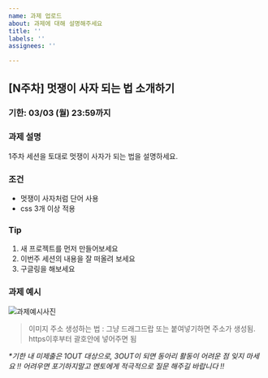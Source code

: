 ```yaml
---
name: 과제 업로드
about: 과제에 대해 설명해주세요
title: ''
labels: ''
assignees: ''

---
```


## [N주차] 멋쟁이 사자 되는 법 소개하기
### 기한: 03/03 (월) 23:59까지
### 과제 설명
1주차 세션을 토대로 멋쟁이 사자가 되는 법을 설명하세요.
### 조건
- 멋쟁이 사자처럼 단어 사용
- css 3개 이상 적용
### Tip
1. 새 프로젝트를 먼저 만들어보세요
2. 이번주 세션의 내용을 잘 떠올려 보세요
3. 구글링을 해보세요
### 과제 예시
![과제예시사진](https://~)

> 이미지 주소 생성하는 법
: 그냥 드래그드랍 또는 붙여넣기하면 주소가 생성됨. https이후부터 괄호안에 넣어주면 됨



*\*기한 내 미제출은 1OUT 대상으로, 3OUT이 되면 동아리 활동이 어려운 점 잊지 마세요 !!*
*어려우면 포기하지말고 멘토에게 적극적으로 질문 해주길 바랍니다 !!*
